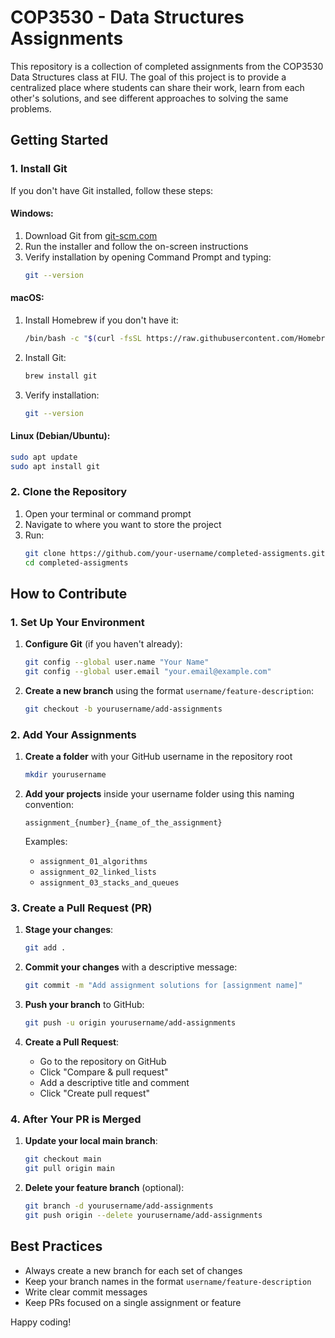 # COP3530 - Data Structures Assignments

This repository is a collection of completed assignments from the COP3530 Data Structures class at FIU. The goal of this project is to provide a centralized place where students can share their work, learn from each other's solutions, and see different approaches to solving the same problems.

## Getting Started

### 1. Install Git

If you don't have Git installed, follow these steps:

#### Windows:
1. Download Git from [git-scm.com](https://git-scm.com/download/win)
2. Run the installer and follow the on-screen instructions
3. Verify installation by opening Command Prompt and typing:
   ```bash
   git --version
   ```

#### macOS:
1. Install Homebrew if you don't have it:
   ```bash
   /bin/bash -c "$(curl -fsSL https://raw.githubusercontent.com/Homebrew/install/HEAD/install.sh)"
   ```
2. Install Git:
   ```bash
   brew install git
   ```
3. Verify installation:
   ```bash
   git --version
   ```

#### Linux (Debian/Ubuntu):
```bash
sudo apt update
sudo apt install git
```

### 2. Clone the Repository

1. Open your terminal or command prompt
2. Navigate to where you want to store the project
3. Run:
   ```bash
   git clone https://github.com/your-username/completed-assigments.git
   cd completed-assigments
   ```

## How to Contribute

### 1. Set Up Your Environment

1. **Configure Git** (if you haven't already):
   ```bash
   git config --global user.name "Your Name"
   git config --global user.email "your.email@example.com"
   ```

2. **Create a new branch** using the format `username/feature-description`:
   ```bash
   git checkout -b yourusername/add-assignments
   ```

### 2. Add Your Assignments

1. **Create a folder** with your GitHub username in the repository root
   ```bash
   mkdir yourusername
   ```

2. **Add your projects** inside your username folder using this naming convention:
   ```
   assignment_{number}_{name_of_the_assignment}
   ```
   Examples:
   - `assignment_01_algorithms`
   - `assignment_02_linked_lists`
   - `assignment_03_stacks_and_queues`

### 3. Create a Pull Request (PR)

1. **Stage your changes**:
   ```bash
   git add .
   ```

2. **Commit your changes** with a descriptive message:
   ```bash
   git commit -m "Add assignment solutions for [assignment name]"
   ```

3. **Push your branch** to GitHub:
   ```bash
   git push -u origin yourusername/add-assignments
   ```

4. **Create a Pull Request**:
   - Go to the repository on GitHub
   - Click "Compare & pull request"
   - Add a descriptive title and comment
   - Click "Create pull request"

### 4. After Your PR is Merged

1. **Update your local main branch**:
   ```bash
   git checkout main
   git pull origin main
   ```

2. **Delete your feature branch** (optional):
   ```bash
   git branch -d yourusername/add-assignments
   git push origin --delete yourusername/add-assignments
   ```

## Best Practices
- Always create a new branch for each set of changes
- Keep your branch names in the format `username/feature-description`
- Write clear commit messages
- Keep PRs focused on a single assignment or feature

Happy coding!
